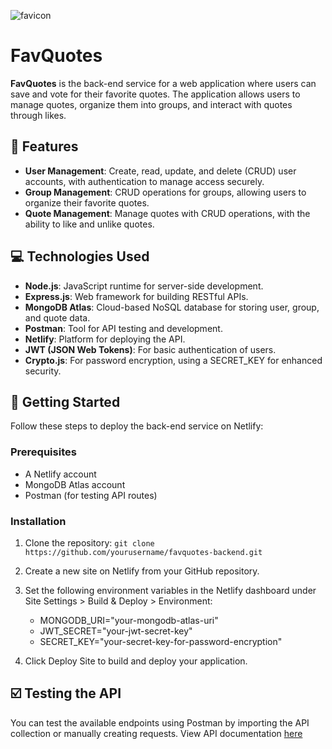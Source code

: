 ![favicon](https://github.com/user-attachments/assets/b3a5c907-a402-4c08-8889-8e3a3aa813a2)

# FavQuotes
**FavQuotes** is the back-end service for a web application where users can save and vote for their favorite quotes. The application allows users to manage quotes, organize them into groups, and interact with quotes through likes.


## 🔨 Features
- **User Management**: Create, read, update, and delete (CRUD) user accounts, with authentication to manage access securely.
- **Group Management**: CRUD operations for groups, allowing users to organize their favorite quotes.
- **Quote Management**: Manage quotes with CRUD operations, with the ability to like and unlike quotes.

## 💻 Technologies Used
- **Node.js**: JavaScript runtime for server-side development.
- **Express.js**: Web framework for building RESTful APIs.
- **MongoDB Atlas**: Cloud-based NoSQL database for storing user, group, and quote data.
- **Postman**: Tool for API testing and development.
- **Netlify**: Platform for deploying the API.
- **JWT (JSON Web Tokens)**: For basic authentication of users.
- **Crypto.js**: For password encryption, using a SECRET_KEY for enhanced security.

## 🚀 Getting Started
Follow these steps to deploy the back-end service on Netlify:

### Prerequisites
- A Netlify account
- MongoDB Atlas account
- Postman (for testing API routes)

### Installation
1. Clone the repository:
   ```git clone https://github.com/yourusername/favquotes-backend.git```

2. Create a new site on Netlify from your GitHub repository.
3. Set the following environment variables in the Netlify dashboard under Site Settings > Build & Deploy > Environment:
   - MONGODB_URI="your-mongodb-atlas-uri"
   - JWT_SECRET="your-jwt-secret-key"
   - SECRET_KEY="your-secret-key-for-password-encryption"
4. Click Deploy Site to build and deploy your application.

## ☑️ Testing the API
You can test the available endpoints using Postman by importing the API collection or manually creating requests. View API documentation [here](https://documenter.getpostman.com/view/36703263/2sAXxS7rBj)
